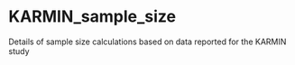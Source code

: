 # KARMIN_sample_size
Details of sample size calculations based on data reported for the KARMIN study
